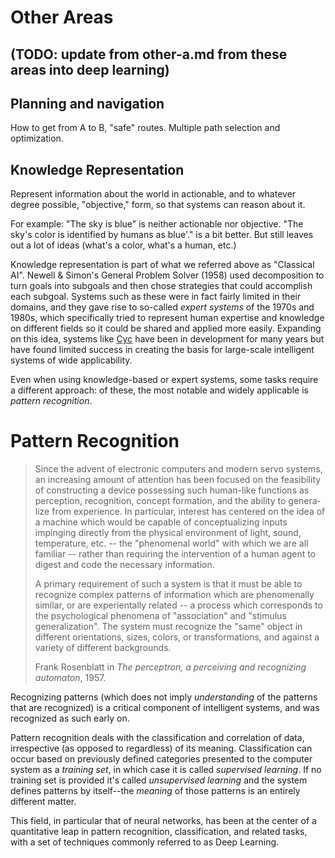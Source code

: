 
# Other Areas

## (TODO: update from other-a.md from these areas into deep learning)

## Planning and navigation

How to get from A to B, "safe" routes. Multiple path selection and optimization.

## Knowledge Representation

Represent information about the world in actionable, and to whatever
degree possible, "objective," form, so that systems can reason about it.

For example: "The sky is blue" is neither actionable nor objective. "The
sky's color is identified by humans as blue'." is a bit better. But
still leaves out a lot of ideas (what's a color, what's a human, etc.)

Knowledge representation is part of what we referred above as "Classical AI". Newell & Simon's General Problem Solver (1958) used decomposition to turn goals into subgoals and then chose strategies that could accomplish each subgoal. Systems such as these were in fact fairly limited in their domains, and they gave rise to so-called _expert systems_ of the 1970s and 1980s, which specifically tried to represent human expertise and knowledge on different fields so it could be shared and applied more easily. Expanding on this idea, systems like [Cyc](https://en.wikipedia.org/wiki/Cyc) have been in development for many years but have found limited success in creating the basis for large-scale intelligent systems of wide applicability.

Even when using knowledge-based or expert systems, some tasks require a different approach: of these, the most notable and widely applicable is _pattern recognition_.

# Pattern Recognition

<blockquote class="blockquote-reverse small">
   <p>Since the advent of electronic computers and modern servo systems, an increasing amount of attention has been focused on the feasibility of constructing a device possessing such human-like functions as perception, recognition, concept formation, and the ability to genera­lize from experience. In particular, interest has centered on the idea of a machine which would be capable of conceptualizing inputs impinging directly from the physical environment of light, sound, temperature, etc. -- the "phenomenal world" with which we are all familiar -- rather than requiring the intervention of a human agent to digest and code the necessary information.</p>
   <P>A primary requirement of such a system is that it must
   be able to recognize complex patterns of information which are phenomen­ally similar, or are experientally related -- a process which corresponds to the psychological phenomena of "association" and "stimulus generalization". The system must recognize the "same" object in different orientations, sizes, colors, or transformations, and against a variety of different backgrounds.</p>
   <footer>Frank Rosenblatt in <cite title="The perceptron, a perceiving and recognizing automaton">The perceptron, a perceiving and recognizing automaton</cite>, 1957.</footer>
</blockquote>

Recognizing patterns (which does not imply _understanding_ of the patterns
that are recognized) is a critical component of intelligent systems, and was recognized as such early on.

Pattern recognition deals with the classification and correlation of data,
irrespective (as opposed to regardless) of its meaning. Classification can occur based on previously defined categories presented
to the computer system as a _training set_, in which case it is
called _supervised learning_. If no training set is provided
it's called _unsupervised learning_ and the system defines patterns
by itself--the _meaning_ of those patterns is an entirely different
matter.

This field, in particular that of neural networks, has been at the center
of a quantitative leap in pattern recognition, classification, and related
tasks, with a set of techniques commonly referred to as Deep Learning.
